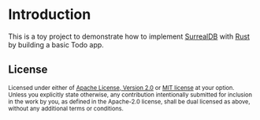 # Introduction

This is a toy project to demonstrate how to implement [SurrealDB](https://surrealdb.com/) with [Rust](https://www.rust-lang.org/) by building
a basic Todo app.

## License

<sup>
Licensed under either of <a href="LICENSE-APACHE">Apache License, Version
2.0</a> or <a href="LICENSE-MIT">MIT license</a> at your option.
</sup>

<br>

<sub>
Unless you explicitly state otherwise, any contribution intentionally submitted
for inclusion in the work by you, as defined in the Apache-2.0 license, shall be
dual licensed as above, without any additional terms or conditions.
</sub>
